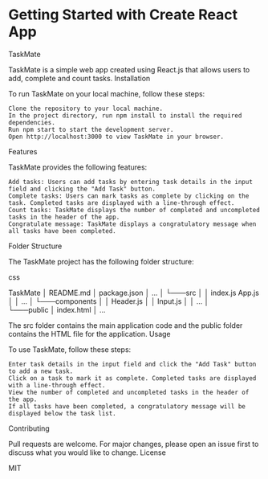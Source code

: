 # Getting Started with Create React App
TaskMate

TaskMate is a simple web app created using React.js that allows users to add, complete and count tasks.
Installation

To run TaskMate on your local machine, follow these steps:

    Clone the repository to your local machine.
    In the project directory, run npm install to install the required dependencies.
    Run npm start to start the development server.
    Open http://localhost:3000 to view TaskMate in your browser.

Features

TaskMate provides the following features:

    Add tasks: Users can add tasks by entering task details in the input field and clicking the "Add Task" button.
    Complete tasks: Users can mark tasks as complete by clicking on the task. Completed tasks are displayed with a line-through effect.
    Count tasks: TaskMate displays the number of completed and uncompleted tasks in the header of the app.
    Congratulate message: TaskMate displays a congratulatory message when all tasks have been completed.

Folder Structure

The TaskMate project has the following folder structure:

css

TaskMate
│   README.md
│   package.json
│   ...
│
└───src
│   │   index.js
        App.js
│   │   ...
│   └───components
│       │   Header.js
│       │   Input.js
│       │   ...
│   
└───public
    │   index.html
    │   ...

The src folder contains the main application code and the public folder contains the HTML file for the application.
Usage

To use TaskMate, follow these steps:

    Enter task details in the input field and click the "Add Task" button to add a new task.
    Click on a task to mark it as complete. Completed tasks are displayed with a line-through effect.
    View the number of completed and uncompleted tasks in the header of the app.
    If all tasks have been completed, a congratulatory message will be displayed below the task list.

Contributing

Pull requests are welcome. For major changes, please open an issue first to discuss what you would like to change.
License

MIT

